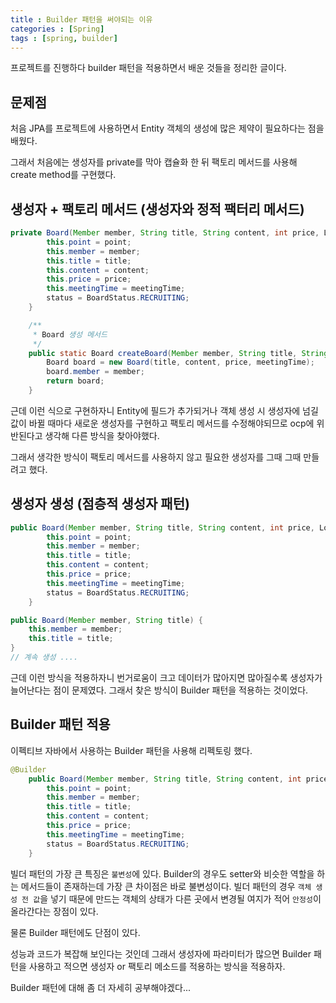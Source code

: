```yaml
---
title : Builder 패턴을 써야되는 이유
categories : [Spring]
tags : [spring, builder]
---
```




프로젝트를 진행하다 builder 패턴을 적용하면서 배운 것들을 정리한 글이다.



## 문제점

처음 JPA를 프로젝트에 사용하면서 Entity 객체의 생성에 많은 제약이 필요하다는 점을 배웠다.

그래서 처음에는 생성자를 private를 막아 캡슐화 한 뒤 팩토리 메서드를 사용해 create method를 구현했다.



## 생성자 + 팩토리 메서드 (생성자와 정적 팩터리 메서드)

```java
private Board(Member member, String title, String content, int price, LocalDate meetingTime, Point point) {
        this.point = point;
        this.member = member;
        this.title = title;
        this.content = content;
        this.price = price;
        this.meetingTime = meetingTime;
        status = BoardStatus.RECRUITING;
    }

    /**
     * Board 생성 메서드
     */
    public static Board createBoard(Member member, String title, String content, int price, LocalDate meetingTime) {
        Board board = new Board(title, content, price, meetingTime);
        board.member = member;
        return board;
    }
```

근데 이런 식으로 구현하자니 Entity에 필드가 추가되거나 객체 생성 시 생성자에 넘길 값이 바뀔 때마다 새로운 생성자를 구현하고 팩토리 메서드를 수정해야되므로 ocp에 위반된다고 생각해 다른 방식을 찾아야했다.

그래서 생각한 방식이 팩토리 메서드를 사용하지 않고 필요한 생성자를 그때 그때 만들려고 했다.

## 생성자 생성 (점층적 생성자 패턴)

```java
public Board(Member member, String title, String content, int price, LocalDate meetingTime, Point point) {
        this.point = point;
        this.member = member;
        this.title = title;
        this.content = content;
        this.price = price;
        this.meetingTime = meetingTime;
        status = BoardStatus.RECRUITING;
    }

public Board(Member member, String title) {
    this.member = member;
    this.title = title;
}
// 계속 생성 ....
```

근데 이런 방식을 적용하자니 번거로움이 크고 데이터가 많아지면 많아질수록 생성자가 늘어난다는 점이 문제였다.
그래서 찾은 방식이 Builder 패턴을 적용하는 것이었다.

## Builder 패턴 적용

이펙티브 자바에서 사용하는 Builder 패턴을 사용해 리펙토링 했다.

```java
@Builder
    public Board(Member member, String title, String content, int price, LocalDate meetingTime, Point point) {
        this.point = point;
        this.member = member;
        this.title = title;
        this.content = content;
        this.price = price;
        this.meetingTime = meetingTime;
        status = BoardStatus.RECRUITING;
    }
```

빌더 패턴의 가장 큰 특징은 `불변성`에 있다.
Builder의 경우도 setter와 비슷한 역할을 하는 메서드들이 존재하는데 가장 큰 차이점은 바로 불변성이다. 빌더 패턴의 경우 `객체 생성 전 값`을 넣기 때문에 만드는 객체의 상태가 다른 곳에서 변경될 여지가 적어 `안정성`이 올라간다는 장점이 있다.

물론 Builder 패턴에도 단점이 있다.

성능과 코드가 복잡해 보인다는 것인데 그래서 생성자에 파라미터가 많으면 Builder 패턴을 사용하고 적으면 생성자 or 팩토리 메소드를 적용하는 방식을 적용하자.


Builder 패턴에 대해 좀 더 자세히 공부해야겠다...